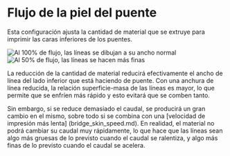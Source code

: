 Flujo de la piel del puente
====
Esta configuración ajusta la cantidad de material que se extruye para imprimir las caras inferiores de los puentes.

<!--screenshot {
"image_path": "bridge_skin_density_100.png",
"models": [{"script": "bridge.scad"}],
"layer": 80,
"settings": {
    "bridge_settings_enabled": true,
    "bridge_skin_density": 100,
    "bridge_skin_material_flow": 100,
    "bridge_wall_material_flow": 100
},
"camera_position": [0, 18, 79],
"colours": 64
}-->
<!--screenshot {
"image_path": "bridge_skin_material_flow_50.png",
"models": [{"script": "bridge.scad"}],
"layer": 80,
"settings": {
    "bridge_settings_enabled": true,
    "bridge_skin_density": 100,
    "bridge_skin_material_flow": 50,
    "bridge_wall_material_flow": 100
},
"camera_position": [0, 18, 79],
"colours": 64
}-->
![Al 100% de flujo, las líneas se dibujan a su ancho normal](../images/bridge_skin_density_100.png)
![Al 50% de flujo, las líneas se hacen más finas](../images/bridge_skin_material_flow_50.png)

La reducción de la cantidad de material reducirá efectivamente el ancho de línea del lado inferior que está haciendo de puente. Con una anchura de línea reducida, la relación superficie-masa de las líneas es mayor, lo que permite que se enfríen más rápido y esto evitará que se comben tanto.

Sin embargo, si se reduce demasiado el caudal, se producirá un gran cambio en el mismo, sobre todo si se combina con una [velocidad de impresión más lenta] (bridge_skin_speed.md). En realidad, el material no podrá cambiar su caudal muy rápidamente, lo que hace que las líneas sean algo más gruesas de lo previsto cuando el caudal se ralentiza, y algo más finas de lo previsto cuando el caudal se acelera.